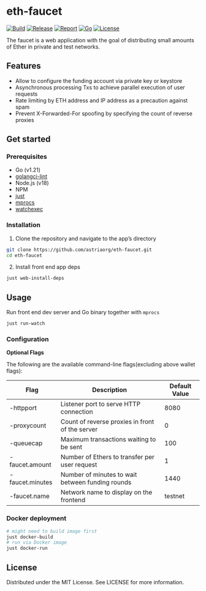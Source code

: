 # eth-faucet

[![Build](https://img.shields.io/github/actions/workflow/status/chainflag/eth-faucet/build.yml?branch=main)](https://github.com/chainflag/eth-faucet/actions/workflows/build.yml)
[![Release](https://img.shields.io/github/v/release/chainflag/eth-faucet)](https://github.com/chainflag/eth-faucet/releases)
[![Report](https://goreportcard.com/badge/github.com/chainflag/eth-faucet)](https://goreportcard.com/report/github.com/chainflag/eth-faucet)
[![Go](https://img.shields.io/github/go-mod/go-version/chainflag/eth-faucet)](https://go.dev/)
[![License](https://img.shields.io/github/license/chainflag/eth-faucet)](https://github.com/chainflag/eth-faucet/blob/main/LICENSE)

The faucet is a web application with the goal of distributing small amounts of Ether in private and test networks.

## Features

* Allow to configure the funding account via private key or keystore
* Asynchronous processing Txs to achieve parallel execution of user requests
* Rate limiting by ETH address and IP address as a precaution against spam
* Prevent X-Forwarded-For spoofing by specifying the count of reverse proxies

## Get started

### Prerequisites

* Go (v1.21)
* [golangci-lint](https://golangci-lint.run/usage/install/)
* Node.js (v18)
* NPM
* [just](https://github.com/casey/just#installation)
* [mprocs](https://github.com/pvolok/mprocs#installation)
* [watchexec](https://github.com/watchexec/watchexec#install)

### Installation

1. Clone the repository and navigate to the app’s directory
```bash
git clone https://github.com/astriaorg/eth-faucet.git
cd eth-faucet
```

2. Install front end app deps
```bash
just web-install-deps
```

## Usage

Run front end dev server and Go binary together with `mprocs`
```bash
just run-watch
```

### Configuration

**Optional Flags**

The following are the available command-line flags(excluding above wallet flags):

| Flag            | Description                                      | Default Value  |
|-----------------|--------------------------------------------------|----------------|
| -httpport       | Listener port to serve HTTP connection           | 8080           |
| -proxycount     | Count of reverse proxies in front of the server  | 0              |
| -queuecap       | Maximum transactions waiting to be sent          | 100            |
| -faucet.amount  | Number of Ethers to transfer per user request    | 1              |
| -faucet.minutes | Number of minutes to wait between funding rounds | 1440           |
| -faucet.name    | Network name to display on the frontend          | testnet        |

### Docker deployment

```bash
# might need to build image first
just docker-build
# run via Docker image
just docker-run
```

## License

Distributed under the MIT License. See LICENSE for more information.
